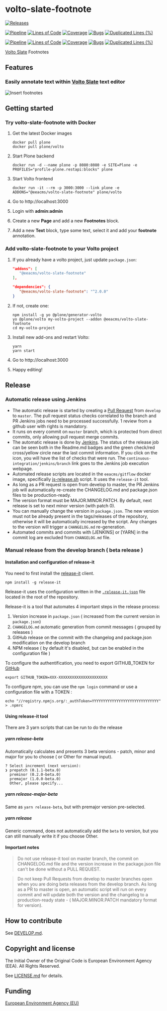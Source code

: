 # volto-slate-footnote

[![Releases](https://img.shields.io/github/v/release/eea/volto-slate-footnote)](https://github.com/eea/volto-slate-footnote/releases)

[![Pipeline](https://ci.eionet.europa.eu/buildStatus/icon?job=volto-addons%2Fvolto-slate-footnote%2Fmaster&subject=master)](https://ci.eionet.europa.eu/view/Github/job/volto-addons/job/volto-slate-footnote/job/master/display/redirect)
[![Lines of Code](https://sonarqube.eea.europa.eu/api/project_badges/measure?project=volto-slate-footnote-master&metric=ncloc)](https://sonarqube.eea.europa.eu/dashboard?id=volto-slate-footnote-master)
[![Coverage](https://sonarqube.eea.europa.eu/api/project_badges/measure?project=volto-slate-footnote-master&metric=coverage)](https://sonarqube.eea.europa.eu/dashboard?id=volto-slate-footnote-master)
[![Bugs](https://sonarqube.eea.europa.eu/api/project_badges/measure?project=volto-slate-footnote-master&metric=bugs)](https://sonarqube.eea.europa.eu/dashboard?id=volto-slate-footnote-master)
[![Duplicated Lines (%)](https://sonarqube.eea.europa.eu/api/project_badges/measure?project=volto-slate-footnote-master&metric=duplicated_lines_density)](https://sonarqube.eea.europa.eu/dashboard?id=volto-slate-footnote-master)

[![Pipeline](https://ci.eionet.europa.eu/buildStatus/icon?job=volto-addons%2Fvolto-slate-footnote%2Fdevelop&subject=develop)](https://ci.eionet.europa.eu/view/Github/job/volto-addons/job/volto-slate-footnote/job/develop/display/redirect)
[![Lines of Code](https://sonarqube.eea.europa.eu/api/project_badges/measure?project=volto-slate-footnote-develop&metric=ncloc)](https://sonarqube.eea.europa.eu/dashboard?id=volto-slate-footnote-develop)
[![Coverage](https://sonarqube.eea.europa.eu/api/project_badges/measure?project=volto-slate-footnote-develop&metric=coverage)](https://sonarqube.eea.europa.eu/dashboard?id=volto-slate-footnote-develop)
[![Bugs](https://sonarqube.eea.europa.eu/api/project_badges/measure?project=volto-slate-footnote-develop&metric=bugs)](https://sonarqube.eea.europa.eu/dashboard?id=volto-slate-footnote-develop)
[![Duplicated Lines (%)](https://sonarqube.eea.europa.eu/api/project_badges/measure?project=volto-slate-footnote-develop&metric=duplicated_lines_density)](https://sonarqube.eea.europa.eu/dashboard?id=volto-slate-footnote-develop)


[Volto Slate](https://github.com/eea/volto-slate/tree/develop) Footnotes

## Features

### Easily annotate text within [Volto Slate](https://github.com/eea/volto-slate/tree/develop) text editor

![Insert footnotes](https://github.com/eea/volto-slate-footnote/raw/docs/docs/volto-slate-footnote.gif)

## Getting started

### Try volto-slate-footnote with Docker

1. Get the latest Docker images

   ```
   docker pull plone
   docker pull plone/volto
   ```

1. Start Plone backend
   ```
   docker run -d --name plone -p 8080:8080 -e SITE=Plone -e PROFILES="profile-plone.restapi:blocks" plone
   ```

1. Start Volto frontend

   ```
   docker run -it --rm -p 3000:3000 --link plone -e ADDONS="@eeacms/volto-slate-footnote" plone/volto
   ```

1. Go to http://localhost:3000

1. Login with **admin:admin**

1. Create a new **Page** and add a new **Footnotes** block.

1. Add a new **Text** block, type some text, select it and add your **footnote** annotation.

### Add volto-slate-footnote to your Volto project

1. If you already have a volto project, just update `package.json`:

   ```JSON
   "addons": [
      "@eeacms/volto-slate-footnote"
   ],

   "dependencies": {
      "@eeacms/volto-slate-footnote": "^2.0.0"
   }
   ```

1. If not, create one:

   ```
   npm install -g yo @plone/generator-volto
   yo @plone/volto my-volto-project --addon @eeacms/volto-slate-footnote
   cd my-volto-project
   ```


1. Install new add-ons and restart Volto:

   ```
   yarn
   yarn start
   ```

1. Go to http://localhost:3000

1. Happy editing!

## Release

### Automatic release using Jenkins

*  The automatic release is started by creating a [Pull Request](../../compare/master...develop) from `develop` to `master`. The pull request status checks correlated to the branch and PR Jenkins jobs need to be processed successfully. 1 review from a github user with rights is mandatory.
* It runs on every commit on `master` branch, which is protected from direct commits, only allowing pull request merge commits.
* The automatic release is done by [Jenkins](https://ci.eionet.europa.eu). The status of the release job can be seen both in the Readme.md badges and the green check/red cross/yellow circle near the last commit information. If you click on the icon, you will have the list of checks that were run. The `continuous-integration/jenkins/branch` link goes to the Jenkins job execution webpage.
* Automated release scripts are located in the `eeacms/gitflow` docker image, specifically [js-release.sh](https://github.com/eea/eea.docker.gitflow/blob/master/src/js-release.sh) script. It  uses the `release-it` tool.
* As long as a PR request is open from develop to master, the PR Jenkins job will automatically re-create the CHANGELOG.md and package.json files to be production-ready.
* The version format must be MAJOR.MINOR.PATCH. By default, next release is set to next minor version (with patch 0).
* You can manually change the version in `package.json`.  The new version must not be already present in the tags/releases of the repository, otherwise it will be automatically increased by the script. Any changes to the version will trigger a `CHANGELOG.md` re-generation.
* Automated commits and commits with [JENKINS] or [YARN] in the commit log are excluded from `CHANGELOG.md` file.

### Manual release from the develop branch ( beta release )

#### Installation and configuration of release-it

You need to first install the [release-it](https://github.com/release-it/release-it)  client.

   ```
   npm install -g release-it
   ```

Release-it uses the configuration written in the [`.release-it.json`](./.release-it.json) file located in the root of the repository.

Release-it is a tool that automates 4 important steps in the release process:

1. Version increase in `package.json` ( increased from the current version in `package.json`)
2. `CHANGELOG.md` automatic generation from commit messages ( grouped by releases )
3. GitHub release on the commit with the changelog and package.json modification on the develop branch
4. NPM release ( by default it's disabled, but can be enabled in the configuration file )

To configure the authentification, you need to export GITHUB_TOKEN for [GitHub](https://github.com/settings/tokens)

   ```
   export GITHUB_TOKEN=XXX-XXXXXXXXXXXXXXXXXXXXXX
   ```

 To configure npm, you can use the `npm login` command or use a configuration file with a TOKEN :

   ```
   echo "//registry.npmjs.org/:_authToken=YYYYYYYYYYYYYYYYYYYYYYYYYYYYYY" > .npmrc
   ```

#### Using release-it tool

There are 3 yarn scripts that can be run to do the release

##### yarn release-beta

Automatically calculates and presents 3 beta versions - patch, minor and major for you to choose ( or Other for manual input).

```
? Select increment (next version):
❯ prepatch (0.1.1-beta.0)
  preminor (0.2.0-beta.0)
  premajor (1.0.0-beta.0)
  Other, please specify...
```

##### yarn release-major-beta

Same as `yarn release-beta`, but with premajor version pre-selected.

##### yarn release

Generic command, does not automatically add the `beta` to version, but you can still manually write it if you choose Other.

#### Important notes

> Do not use release-it tool on master branch, the commit on CHANGELOG.md file and the version increase in the package.json file can't be done without a PULL REQUEST.

> Do not keep Pull Requests from develop to master branches open when you are doing beta releases from the develop branch. As long as a PR to master is open, an automatic script will run on every commit and will update both the version and the changelog to a production-ready state - ( MAJOR.MINOR.PATCH mandatory format for version).


## How to contribute

See [DEVELOP.md](DEVELOP.md).

## Copyright and license

The Initial Owner of the Original Code is European Environment Agency (EEA).
All Rights Reserved.

See [LICENSE.md](LICENSE.md) for details.

## Funding

[European Environment Agency (EU)](http://eea.europa.eu)
